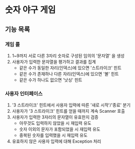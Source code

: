 # 숫자 야구 게임
## 기능 목록 
### 게임 룰
1. 1~9까지 서로 다른 3자리 숫자로 구성된 임의의 '문자열' 을 생성
2. 사용자가 입력한 문자열을 평가하고 결과를 집계
    * 같은 수가 동일한 자리(인덱스)에 있으면 '스트라이크' 힌트 
    * 같은 수가 존재하나 다른 자리(인덱스)에 있으면 '볼' 힌트
    * 같은 수가 하나도 없으면 '낫싱' 힌트
 
### 사용자 인터페이스
1. '3 스트라이크' 힌트에서 사용자 입력에 따른 '새로 시작'/'종료' 분기
2. 사용자가 '3 스트라이크' 힌트를 얻을 때까지 계속 Scanner 호출
3. 사용자가 입력한 3자리의 문자열이 유효한지 검증  
    * 아무것도 입력하지 않았을 시 재입력 유도
    * 숫자 이외의 문자가 포함되었을 시 재입력 유도
    * 중복된 숫자를 입력했을 시 재입력 유도
4. 유효하지 않은 사용자 입력에 대해 Exception 처리